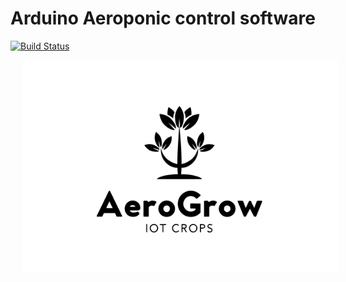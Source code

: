 # Arduino Aeroponic control software

[![Build Status](https://travis-ci.org/DoYourFood/AeroGrow.svg?branch=master)](https://travis-ci.org/DoYourFood/AeroGrow)

<img src="https://github.com/DoYourFood/AeroGrow/raw/master/logo.png"
     alt="As of release 0.0.600 "
     style="float: left; margin-right: 10px; margin-bottom: 10px;margin-left:20px"
/>
